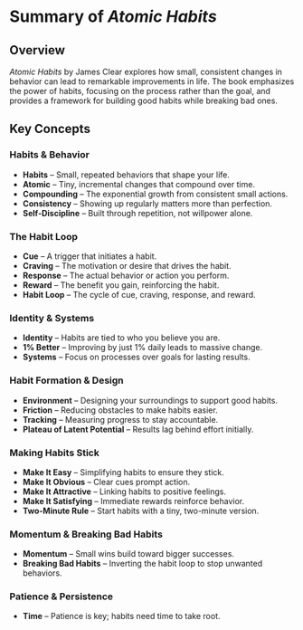 # Summary of *Atomic Habits*  

## Overview  
*Atomic Habits* by James Clear explores how small, consistent changes in behavior can lead to remarkable improvements in life. The book emphasizes the power of habits, focusing on the process rather than the goal, and provides a framework for building good habits while breaking bad ones.

## Key Concepts  

### Habits & Behavior  
- **Habits** – Small, repeated behaviors that shape your life.  
- **Atomic** – Tiny, incremental changes that compound over time.  
- **Compounding** – The exponential growth from consistent small actions.  
- **Consistency** – Showing up regularly matters more than perfection.  
- **Self-Discipline** – Built through repetition, not willpower alone.  

### The Habit Loop  
- **Cue** – A trigger that initiates a habit.  
- **Craving** – The motivation or desire that drives the habit.  
- **Response** – The actual behavior or action you perform.  
- **Reward** – The benefit you gain, reinforcing the habit.  
- **Habit Loop** – The cycle of cue, craving, response, and reward.  

### Identity & Systems  
- **Identity** – Habits are tied to who you believe you are.  
- **1% Better** – Improving by just 1% daily leads to massive change.  
- **Systems** – Focus on processes over goals for lasting results.  

### Habit Formation & Design  
- **Environment** – Designing your surroundings to support good habits.  
- **Friction** – Reducing obstacles to make habits easier.  
- **Tracking** – Measuring progress to stay accountable.  
- **Plateau of Latent Potential** – Results lag behind effort initially.  

### Making Habits Stick  
- **Make It Easy** – Simplifying habits to ensure they stick.  
- **Make It Obvious** – Clear cues prompt action.  
- **Make It Attractive** – Linking habits to positive feelings.  
- **Make It Satisfying** – Immediate rewards reinforce behavior.  
- **Two-Minute Rule** – Start habits with a tiny, two-minute version.  

### Momentum & Breaking Bad Habits  
- **Momentum** – Small wins build toward bigger successes.  
- **Breaking Bad Habits** – Inverting the habit loop to stop unwanted behaviors.  

### Patience & Persistence  
- **Time** – Patience is key; habits need time to take root.  
